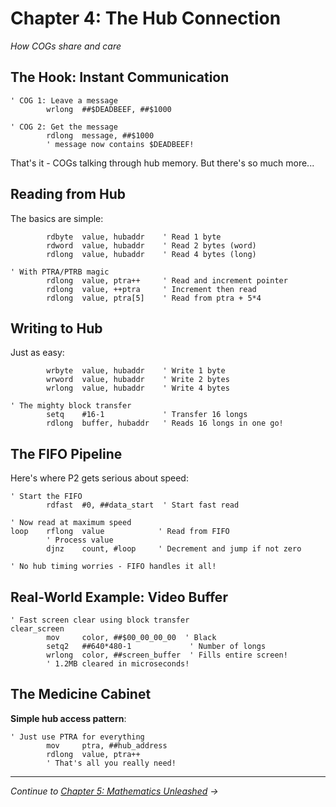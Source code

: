 # Chapter 4: The Hub Connection

*How COGs share and care*

## The Hook: Instant Communication

```pasm2
' COG 1: Leave a message
        wrlong  ##$DEADBEEF, ##$1000
        
' COG 2: Get the message
        rdlong  message, ##$1000
        ' message now contains $DEADBEEF!
```

That's it - COGs talking through hub memory. But there's so much more...

## Reading from Hub

The basics are simple:

```pasm2
        rdbyte  value, hubaddr    ' Read 1 byte
        rdword  value, hubaddr    ' Read 2 bytes (word)
        rdlong  value, hubaddr    ' Read 4 bytes (long)
        
' With PTRA/PTRB magic
        rdlong  value, ptra++     ' Read and increment pointer
        rdlong  value, ++ptra     ' Increment then read
        rdlong  value, ptra[5]    ' Read from ptra + 5*4
```

## Writing to Hub

Just as easy:

```pasm2
        wrbyte  value, hubaddr    ' Write 1 byte
        wrword  value, hubaddr    ' Write 2 bytes
        wrlong  value, hubaddr    ' Write 4 bytes
        
' The mighty block transfer
        setq    #16-1             ' Transfer 16 longs
        rdlong  buffer, hubaddr   ' Reads 16 longs in one go!
```

## The FIFO Pipeline

Here's where P2 gets serious about speed:

```pasm2
' Start the FIFO
        rdfast  #0, ##data_start  ' Start fast read
        
' Now read at maximum speed
loop    rflong  value            ' Read from FIFO
        ' Process value
        djnz    count, #loop     ' Decrement and jump if not zero
        
' No hub timing worries - FIFO handles it all!
```

## Real-World Example: Video Buffer

```pasm2
' Fast screen clear using block transfer
clear_screen
        mov     color, ##$00_00_00_00  ' Black
        setq2   ##640*480-1             ' Number of longs
        wrlong  color, ##screen_buffer  ' Fills entire screen!
        ' 1.2MB cleared in microseconds!
```

## The Medicine Cabinet

**Simple hub access pattern**:
```pasm2
' Just use PTRA for everything
        mov     ptra, ##hub_address
        rdlong  value, ptra++
        ' That's all you really need!
```

---

*Continue to [Chapter 5: Mathematics Unleashed](05-mathematics-unleashed.md) →*